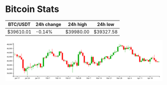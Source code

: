 # Bitcoin Stats

BTC/USDT|24h change|24h high|24h low|
|---|---|---|---|
|$39610.01|-0.14%|$39980.00|$39327.58|

<img src="./chart.svg">
